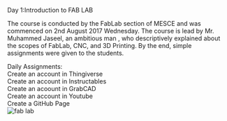 
Day 1:Introduction to FAB LAB

The course is conducted by the FabLab section of MESCE and was commenced on 2nd August 2017 Wednesday. The course is lead by Mr. Muhammed Jaseel, an ambitious man , who descriptively explained about the scopes of FabLab, CNC, and 3D Printing. By the end, simple assignments were given to the students.

Daily Assignments:
<br>
Create an account in Thingiverse
<br>
Create an account in Instructables
<br>
Create an acoount in GrabCAD
<br>
Create an account in Youtube
<br>
Create a GitHub Page
<br>
![fab lab](https://user-images.githubusercontent.com/30692774/28934103-4cb9ab5e-789d-11e7-9e01-2a1906641b1f.jpg)

